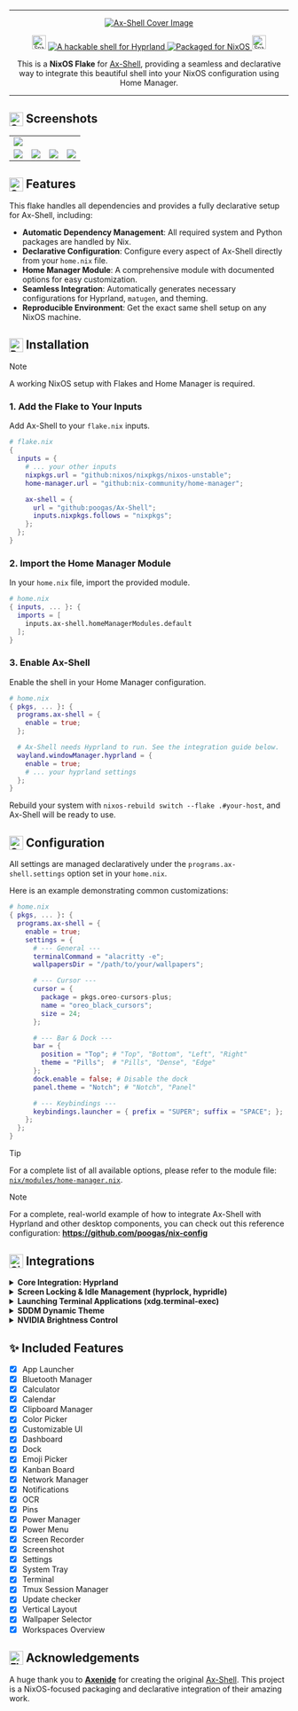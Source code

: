 
---

<p align="center">
  <a href="https://github.com/poogas/Ax-Shell">
    <img src="assets/cover.png" alt="Ax-Shell Cover Image">
  </a>
</p>

<p align="center">
  <sub><sup><img src="https://raw.githubusercontent.com/Tarikul-Islam-Anik/Telegram-Animated-Emojis/main/Activity/Sparkles.webp" alt="Sparkles" width="25" height="25"/></sup></sub>
  <a href="https://github.com/hyprwm/Hyprland">
    <img src="https://img.shields.io/badge/A%20hackable%20shell%20for-Hyprland-0092CD?style=for-the-badge&logo=linux&color=0092CD&logoColor=D9E0EE&labelColor=000000" alt="A hackable shell for Hyprland">
  </a>
  <a href="https://www.nixos.org">
    <img src="https://img.shields.io/badge/Packaged%20for-NixOS-5277C3?style=for-the-badge&logo=nixos&logoColor=white&labelColor=000000" alt="Packaged for NixOS">
  </a>
  <sub><sup><img src="https://raw.githubusercontent.com/Tarikul-Islam-Anik/Telegram-Animated-Emojis/main/Activity/Sparkles.webp" alt="Sparkles" width="25" height="25"/></sup></sub>
</p>

<p align="center">
  This is a <strong>NixOS Flake</strong> for <a href="https://github.com/Axenide/Ax-Shell">Ax-Shell</a>, providing a seamless and declarative way to integrate this beautiful shell into your NixOS configuration using Home Manager.
</p>

---

## <sub><img src="https://raw.githubusercontent.com/Tarikul-Islam-Anik/Animated-Fluent-Emojis/master/Emojis/Objects/Camera%20with%20Flash.png" alt="Camera with Flash" width="25" height="25" /></sub> Screenshots

<table align="center">
  <tr>
    <td colspan="4"><img src="assets/screenshots/1.png"></td>
  </tr>
  <tr>
    <td colspan="1"><img src="assets/screenshots/2.png"></td>
    <td colspan="1"><img src="assets/screenshots/3.png"></td>
    <td colspan="1" align="center"><img src="assets/screenshots/4.png"></td>
    <td colspan="1" align="center"><img src="assets/screenshots/5.png"></td>
  </tr>
</table>

## <sub><img src="https://raw.githubusercontent.com/Tarikul-Islam-Anik/Animated-Fluent-Emojis/master/Emojis/Symbols/Check%20Mark%20Button.png" alt="Check Mark Button" width="25" height="25" /></sub> Features

This flake handles all dependencies and provides a fully declarative setup for Ax-Shell, including:
- **Automatic Dependency Management**: All required system and Python packages are handled by Nix.
- **Declarative Configuration**: Configure every aspect of Ax-Shell directly from your `home.nix` file.
- **Home Manager Module**: A comprehensive module with documented options for easy customization.
- **Seamless Integration**: Automatically generates necessary configurations for Hyprland, `matugen`, and theming.
- **Reproducible Environment**: Get the exact same shell setup on any NixOS machine.

## <sub><img src="https://raw.githubusercontent.com/Tarikul-Islam-Anik/Animated-Fluent-Emojis/master/Emojis/Objects/Package.png" alt="Package" width="25" height="25" /></sub> Installation

> [!NOTE]
> A working NixOS setup with Flakes and Home Manager is required.

### 1. Add the Flake to Your Inputs
Add Ax-Shell to your `flake.nix` inputs.

```nix
# flake.nix
{
  inputs = {
    # ... your other inputs
    nixpkgs.url = "github:nixos/nixpkgs/nixos-unstable";
    home-manager.url = "github:nix-community/home-manager";

    ax-shell = {
      url = "github:poogas/Ax-Shell";
      inputs.nixpkgs.follows = "nixpkgs";
    };
  };
}
```

### 2. Import the Home Manager Module
In your `home.nix` file, import the provided module.

```nix
# home.nix
{ inputs, ... }: {
  imports = [
    inputs.ax-shell.homeManagerModules.default
  ];
}
```

### 3. Enable Ax-Shell
Enable the shell in your Home Manager configuration.

```nix
# home.nix
{ pkgs, ... }: {
  programs.ax-shell = {
    enable = true;
  };

  # Ax-Shell needs Hyprland to run. See the integration guide below.
  wayland.windowManager.hyprland = {
    enable = true;
    # ... your hyprland settings
  };
}
```

Rebuild your system with `nixos-rebuild switch --flake .#your-host`, and Ax-Shell will be ready to use.

## <sub><img src="https://raw.githubusercontent.com/Tarikul-Islam-Anik/Animated-Fluent-Emojis/master/Emojis/Objects/Gear.png" alt="Gear" width="25" height="25" /></sub> Configuration

All settings are managed declaratively under the `programs.ax-shell.settings` option set in your `home.nix`.

Here is an example demonstrating common customizations:
```nix
# home.nix
{ pkgs, ... }: {
  programs.ax-shell = {
    enable = true;
    settings = {
      # --- General ---
      terminalCommand = "alacritty -e";
      wallpapersDir = "/path/to/your/wallpapers";

      # --- Cursor ---
      cursor = {
        package = pkgs.oreo-cursors-plus;
        name = "oreo_black_cursors";
        size = 24;
      };

      # --- Bar & Dock ---
      bar = {
        position = "Top"; # "Top", "Bottom", "Left", "Right"
        theme = "Pills";  # "Pills", "Dense", "Edge"
      };
      dock.enable = false; # Disable the dock
      panel.theme = "Notch"; # "Notch", "Panel"

      # --- Keybindings ---
      keybindings.launcher = { prefix = "SUPER"; suffix = "SPACE"; };
    };
  };
}
```

> [!TIP]
> For a complete list of all available options, please refer to the module file: [`nix/modules/home-manager.nix`](./nix/modules/home-manager.nix).

> [!NOTE]
> For a complete, real-world example of how to integrate Ax-Shell with Hyprland and other desktop components, you can check out this reference configuration:
> **https://github.com/poogas/nix-config**

## <sub><img src="https://raw.githubusercontent.com/Tarikul-Islam-Anik/Animated-Fluent-Emojis/master/Emojis/Travel%20and%20places/Circus%20Tent.png" alt="Circus Tent" width="25" height="25" /></sub> Integrations

<details>
<summary><strong>Core Integration: Hyprland</strong></summary>

Ax-Shell is not a standalone window manager; it is a comprehensive shell environment designed to run on top of **Hyprland**.

To make integration seamless, the NixOS module automatically generates the necessary Hyprland `bind` and `exec-once` directives. You can easily merge them with your personal configuration using the `++` operator.

```nix
# In your home.nix
{ config, ... }: {
  wayland.windowManager.hyprland = {
    enable = true;

    settings = {
      # ... your other Hyprland settings (monitors, animations, etc.)

      # --- Ax-Shell Integration ---
      # Use the '++' operator to merge Ax-Shell's binds with your own.
      bind = config.programs.ax-shell.hyprlandBinds ++ [
        # Add your custom keybinds here
        "SUPER, return, exec, alacritty"
        "SUPER, C, killactive,"
      ];

      # Merge Ax-Shell's startup commands with your own.
      exec-once = config.programs.ax-shell.hyprlandExecOnce ++ [
        # Your other startup apps
      ];
    };
  };
}
```
> For a practical example, see this **[hyprland.nix module](https://github.com/poogas/nix-config/blob/master/home/modules/desktop/hyprland.nix)**.

</details>

<details>
<summary><strong>Screen Locking & Idle Management (hyprlock, hypridle)</strong></summary>

Ax-Shell provides keybindings and UI elements for screen locking, but you need to configure the underlying tools. This setup integrates seamlessly with the theme generated by Ax-Shell.

```nix
# In your home.nix
{ config, ... }: {
  # Hyprland idle daemon
  services.hypridle = {
    enable = true;
    # ... your settings
  };

  # Hyprland screen locker
  programs.hyprlock = {
    enable = true;
    settings = {
      # This links hyprlock's theme to Ax-Shell's dynamic colors
      source = config.programs.ax-shell.hyprlandColorsConfPath;

      background = {
        path = config.programs.ax-shell.currentWallpaperPath;
        # ...
      };
    };
  };
}
```
> See a working example for **[hypridle.nix](https://github.com/poogas/nix-config/blob/master/home/modules/desktop/hypridle.nix)** and **[hyprlock.nix](https://github.com/poogas/nix-config/blob/master/home/modules/desktop/hyprlock.nix)**.
</details>

<details>
<summary><strong>Launching Terminal Applications (xdg.terminal-exec)</strong></summary>

To allow the Ax-Shell launcher to open terminal-based applications (like `btop` or `neovim`), you need to specify a default terminal emulator.

```nix
# In your configuration.nix or home.nix
{ pkgs, ... }: {
  xdg.terminal-exec = {
    enable = true;
    settings.default = [ "alacritty.desktop" ];
  };
}
```
> You can see an example implementation in this **[terminal-exec.nix module](https://github.com/poogas/nix-config/blob/master/system/desktop/terminal-exec.nix)**.
</details>

<details>
<summary><strong>SDDM Dynamic Theme</strong></summary>

To sync your login screen wallpaper with your Ax-Shell wallpaper, use `sddm-dynamic-theme`.

1.  **Add the input** to your `flake.nix`.
2.  **Enable it** in your system configuration (`configuration.nix`).
    ```nix
    # configuration.nix
    { inputs, config, ... }: {
      imports = [ inputs.sddm-dynamic-theme.nixosModules.default ];

      services.sddm-dynamic-theme = {
        enable = true;
        username = "your-username";
        avatar.sourcePath = config.home-manager.users.your-username.programs.ax-shell.settings.defaultFaceIcon;
      };
    }
    ```
> For an example of this setup, see this **[sddm.nix file](https://github.com/poogas/nix-config/blob/master/system/desktop/sddm.nix)**.
</details>

<details>
<summary><strong>NVIDIA Brightness Control</strong></summary>

For brightness control to work correctly on NVIDIA desktop GPUs, you need `nixos-ddcci-nvidia`.

1.  **Add the input** to your `flake.nix`.
2.  **Import the module** in your system configuration (`configuration.nix`).
    ```nix
    # configuration.nix
    { inputs, ... }: {
      imports = [ inputs.nixos-ddcci-nvidia.nixosModules.default ];
      hardware.ddcci.enable = true;
    }
    ```
> An example of this module can be found in this **[ddcci.nix configuration](https://github.com/poogas/nix-config/blob/master/system/hardware/ddcci.nix)**.
</details>

## ✨ Included Features

- [x] App Launcher
- [x] Bluetooth Manager
- [x] Calculator
- [x] Calendar
- [x] Clipboard Manager
- [x] Color Picker
- [x] Customizable UI
- [x] Dashboard
- [x] Dock
- [x] Emoji Picker
- [x] Kanban Board
- [x] Network Manager
- [x] Notifications
- [x] OCR
- [x] Pins
- [x] Power Manager
- [x] Power Menu
- [x] Screen Recorder
- [x] Screenshot
- [x] Settings
- [x] System Tray
- [x] Terminal
- [x] Tmux Session Manager
- [x] Update checker
- [x] Vertical Layout
- [x] Wallpaper Selector
- [x] Workspaces Overview

## <sub><img src="https://raw.githubusercontent.com/Tarikul-Islam-Anik/Animated-Fluent-Emojis/master/Emojis/Hand%20gestures/Flexed%20Biceps.png" alt="Flexed Biceps" width="25" height="25" /></sub> Acknowledgements

A huge thank you to **[Axenide](https://github.com/Axenide)** for creating the original [Ax-Shell](https://github.com/Axenide/Ax-Shell). This project is a NixOS-focused packaging and declarative integration of their amazing work.
